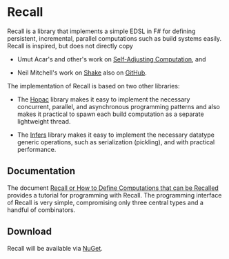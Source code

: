 # Recall

Recall is a library that implements a simple EDSL in F# for defining persistent,
incremental, parallel computations such as build systems easily.  Recall is
inspired, but does not directly copy

* Umut Acar's and other's work on
  [Self-Adjusting Computation](http://www.umut-acar.org/self-adjusting-computation),
  and

* Neil Mitchell's work on [Shake](http://community.haskell.org/~ndm/shake/) also
  on [GitHub](https://github.com/ndmitchell/shake).

The implementation of Recall is based on two other libraries:

* The [Hopac](https://github.com/VesaKarvonen/Hopac) library makes it easy to
  implement the necessary concurrent, parallel, and asynchronous programming
  patterns and also makes it practical to spawn each build computation as a
  separate lightweight thread.

* The [Infers](https://github.com/VesaKarvonen/Infers) library makes it easy to
  implement the necessary datatype generic operations, such as serialization
  (pickling), and with practical performance.

## Documentation

The document
[Recall or How to Define Computations that can be Recalled](Docs/Tutorial.md)
provides a tutorial for programming with Recall.  The programming interface of
Recall is very simple, compromising only three central types and a handful of
combinators.

## Download

Recall will be available via [NuGet](http://www.nuget.org/).
